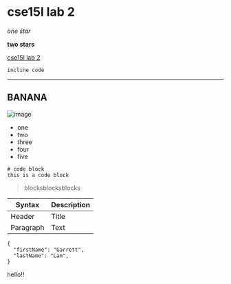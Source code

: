 # cse15l lab 2
*one star* 
&nbsp;

**two stars**

[cse15l lab 2](https://ucsd-cse15l-w22.github.io/week/week2/#week-2-lab-report)

`incline code`


---

## BANANA 

![image](https://www.pngall.com/wp-content/uploads/2016/04/Banana-Free-Download-PNG.png)

* one
* two
* three
* four
* five

```
# code block
this is a code block
```

> blocksblocksblocks

| Syntax | Description |
| ----------- | ----------- |
| Header | Title |
| Paragraph | Text |

```
{
  "firstName": "Garrett",
  "lastName": "Lam",
}
```

hello!!